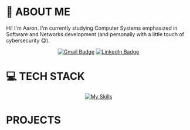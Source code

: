 # :wave: ABOUT ME

Hi! I'm Aaron. I'm currently studying Computer Systems emphasized in Software and Networks development (and personally with a little touch of cybersecurity :yum:).

<div align="center"> 

[![Gmail Badge](https://img.shields.io/badge/Gmail-gray?style=for-the-badge&logo=Gmail&link=aaron.nxwball%40gmail.com)](aaron.nxwball@gmail.com)
[![LinkedIn Badge](https://img.shields.io/badge/LinkedIn-gray?style=for-the-badge&logo=LinkedIn&logoColor=blue&link=https%3A%2F%2Fwww.linkedin.com%2Fin%2Faaron-newball%2F)](https://www.linkedin.com/in/aaron-newball/)

</div>

# :computer: TECH STACK

<div align="center"> 

[![My Skills](https://skillicons.dev/icons?i=html,css,sass,js,angular,py,django,mysql,sqlite)](https://skillicons.dev) 

</div>

# PROJECTS